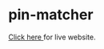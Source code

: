 # pin-matcher
<div><a href="https://md-ikhtiar-uddin-howlader.github.io/pin-matcher/">Click here </a> for live website.</div>
